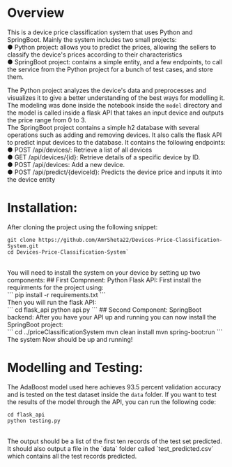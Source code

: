 # Overview
This is a device price classification system that uses Python and SpringBoot. Mainly the system includes two small projects: <br/>
  ● Python project: allows you to predict the prices, allowing the sellers to classify the device's prices according to their characteristics <br/>
  ● SpringBoot project: contains a simple entity, and a few endpoints, to call the service  from the Python project for a bunch of test cases, and store them.

The Python project analyzes the device's data and preprocesses and visualizes it to give a better understanding of the best ways for modelling it. The modeling was done inside the notebook inside the `model` directory and the model is called inside a flask API that takes an input device and outputs the price range from 0 to 3. <br/>
The SpringBoot project contains a simple h2 database with several operations such as adding and removing devices. It also calls the flask API to predict input devices to the database. It contains the following endpoints:<br/>
  ● POST /api/devices/: Retrieve a list of all devices <br/>
  ● GET /api/devices/{id}: Retrieve details of a specific device by ID. <br/>
  ● POST /api/devices: Add a new device. <br/>
  ● POST /api/predict/{deviceId}: Predicts the device price and inputs it into the device entity <br/>

# Installation:
After cloning the project using the following snippet:
<br/>
```
git clone https://github.com/AmrSheta22/Devices-Price-Classification-System.git
cd Devices-Price-Classification-System`
```
<br/>
You will need to install the system on your device by setting up two components:
## First Compnnent: Python Flask API:
First install the requirments for the project using: <br/>
```
pip install -r requirements.txt
```
<br/>
Then you will run the flask API: <br/>
```
cd flask_api
python api.py
```
## Second Component: SpringBoot backend:
After you have your API up and running you can now install the SpringBoot project:
<br/>
```
cd ../priceClassificationSystem
mvn clean install
mvn spring-boot:run
```
<br/>
The system Now should be up and running!

# Modelling and Testing:
The AdaBoost model used here achieves 93.5 percent validation accuracy and is tested on the test dataset inside the `data` folder. If you want to test the results of the model through the API, you can run the following code:
<br/>
```
cd flask_api
python testing.py
```
<br/>
The output should be a list of the first ten records of the test set predicted. It should also output a file in the `data` folder called `test_predicted.csv` which contains all the test records predicted.




